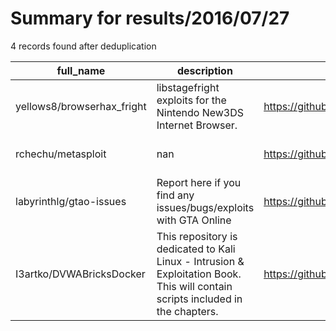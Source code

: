 
# Summary for results/2016/07/27
    
4 records found after deduplication

| full_name | description | html_url | matched_list | matched_count | pushed_at | size | stargazers_count | language | forks_count | vul_ids |
|----------------------------|---------------------------------------------------------------------------------------------------------------------------------|-----------------------------------------------|----------------------------------|-----------------|---------------------------|--------|--------------------|------------|---------------|-----------|
| yellows8/browserhax_fright | libstagefright exploits for the Nintendo New3DS Internet Browser. | https://github.com/yellows8/browserhax_fright | ['exploit'] | 1 | 2016-07-27 23:02:50+00:00 | 17 | 51 | PHP | 5 | [] |
| rchechu/metasploit | nan | https://github.com/rchechu/metasploit | ['metasploit module OR payload'] | 1 | 2016-07-27 21:07:48+00:00 | 0 | 0 | nan | 0 | [] |
| labyrinthlg/gtao-issues | Report here if you find any issues/bugs/exploits with GTA Online | https://github.com/labyrinthlg/gtao-issues | ['exploit'] | 1 | 2016-07-27 23:39:37+00:00 | 0 | 0 | | 0 | [] |
| I3artko/DVWABricksDocker | This repository is dedicated to Kali Linux - Intrusion & Exploitation Book. This will contain scripts included in the chapters. | https://github.com/I3artko/DVWABricksDocker | ['exploit'] | 1 | 2016-07-27 13:33:18+00:00 | 14 | 0 | Dockerfile | 0 | [] |
